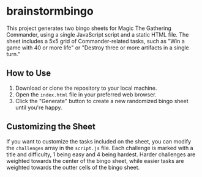 # brainstormbingo
This project generates two bingo sheets for Magic The Gathering Commander, using a single JavaScript script and a static HTML file. The sheet includes a 5x5 grid of Commander-related tasks, such as "Win a game with 40 or more life" or "Destroy three or more artifacts in a single turn."

## How to Use

1. Download or clone the repository to your local machine.
2. Open the `index.html` file in your preferred web browser.
3. Click the "Generate" button to create a new randomized bingo sheet until you're happy.

## Customizing the Sheet

If you want to customize the tasks included on the sheet, you can modify the `challenges` array in the `script.js` file. Each challenge is marked with a title and difficulty, 1 being easy and 4 being hardest. Harder challenges are weighted towards the center of the bingo sheet, while easier tasks are weighted towards the outter cells of the bingo sheet.
